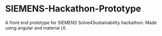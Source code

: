 # SIEMENS-Hackathon-Prototype
A front end prototype for SIEMENS Solve4Sustainability hackathon. Made using angular and material UI.
